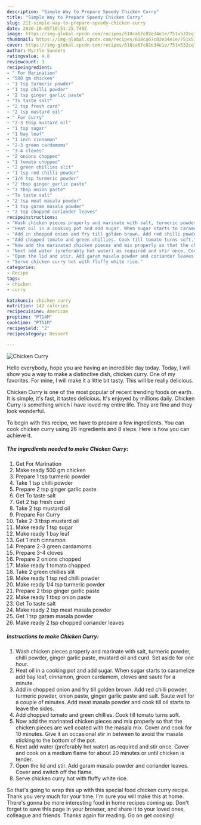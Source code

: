 ```yaml
---
description: "Simple Way to Prepare Speedy Chicken Curry"
title: "Simple Way to Prepare Speedy Chicken Curry"
slug: 211-simple-way-to-prepare-speedy-chicken-curry
date: 2020-10-05T10:51:25.749Z
image: https://img-global.cpcdn.com/recipes/618ca67c02e34e1e/751x532cq70/chicken-curry-recipe-main-photo.jpg
thumbnail: https://img-global.cpcdn.com/recipes/618ca67c02e34e1e/751x532cq70/chicken-curry-recipe-main-photo.jpg
cover: https://img-global.cpcdn.com/recipes/618ca67c02e34e1e/751x532cq70/chicken-curry-recipe-main-photo.jpg
author: Myrtle Sanders
ratingvalue: 4.8
reviewcount: 3
recipeingredient:
- " For Marination"
- "500 gm chicken"
- "1 tsp turmeric powder"
- "1 tsp chilli powder"
- "2 tsp ginger garlic paste"
- "To taste salt"
- "2 tsp fresh curd"
- "2 tsp mustard oil"
- " For Curry"
- "2-3 tbsp mustard oil"
- "1 tsp sugar"
- "1 bay leaf"
- "1 inch cinnamon"
- "2-3 green cardamoms"
- "3-4 cloves"
- "2 onions chopped"
- "1 tomato chopped"
- "2 green chillies slit"
- "1 tsp red chilli powder"
- "1/4 tsp turmeric powder"
- "2 tbsp ginger garlic paste"
- "1 tbsp onion paste"
- "To taste salt"
- "2 tsp meat masala powder"
- "1 tsp garam masala powder"
- "2 tsp chopped coriander leaves"
recipeinstructions:
- "Wash chicken pieces properly and marinate with salt, turmeric powder, chilli powder, ginger garlic paste, mustard oil and curd. Set aside for one hour."
- "Heat oil in a cooking pot and add sugar. When sugar starts to caramelize add bay leaf, cinnamon, green cardamom, cloves and saute for a minute."
- "Add in chopped onion and fry till golden brown. Add red chilli powder, turmeric powder, onion paste, ginger garlic paste and salt. Saute well for a couple of minutes. Add meat masala powder and cook till oil starts to leave the sides."
- "Add chopped tomato and green chillies. Cook till tomato turns soft."
- "Now add the marinated chicken pieces and mix properly so that the chicken pieces are well coated with the masala mix. Cover and cook for 10 minutes. Give it an occasional stir in between to avoid the masala sticking to the bottom of the pot."
- "Next add water (preferably hot water) as required and stir once. Cover and cook on a medium flame for about 20 minutes or until chicken is tender."
- "Open the lid and stir. Add garam masala powder and coriander leaves. Cover and switch off the flame."
- "Serve chicken curry hot with fluffy white rice."
categories:
- Recipe
tags:
- chicken
- curry

katakunci: chicken curry 
nutrition: 142 calories
recipecuisine: American
preptime: "PT14M"
cooktime: "PT51M"
recipeyield: "2"
recipecategory: Dessert

---
```



![Chicken Curry](https://img-global.cpcdn.com/recipes/618ca67c02e34e1e/751x532cq70/chicken-curry-recipe-main-photo.jpg)

Hello everybody, hope you are having an incredible day today. Today, I will show you a way to make a distinctive dish, chicken curry. One of my favorites. For mine, I will make it a little bit tasty. This will be really delicious.

Chicken Curry is one of the most popular of recent trending foods on earth. It is simple, it's fast, it tastes delicious. It's enjoyed by millions daily. Chicken Curry is something which I have loved my entire life. They are fine and they look wonderful.




To begin with this recipe, we have to prepare a few ingredients. You can cook chicken curry using 26 ingredients and 8 steps. Here is how you can achieve it.

<!--inarticleads1-->

##### The ingredients needed to make Chicken Curry:

1. Get  For Marination
1. Make ready 500 gm chicken
1. Prepare 1 tsp turmeric powder
1. Take 1 tsp chilli powder
1. Prepare 2 tsp ginger garlic paste
1. Get To taste salt
1. Get 2 tsp fresh curd
1. Take 2 tsp mustard oil
1. Prepare  For Curry
1. Take 2-3 tbsp mustard oil
1. Make ready 1 tsp sugar
1. Make ready 1 bay leaf
1. Get 1 inch cinnamon
1. Prepare 2-3 green cardamoms
1. Prepare 3-4 cloves
1. Prepare 2 onions chopped
1. Make ready 1 tomato chopped
1. Take 2 green chillies slit
1. Make ready 1 tsp red chilli powder
1. Make ready 1/4 tsp turmeric powder
1. Prepare 2 tbsp ginger garlic paste
1. Make ready 1 tbsp onion paste
1. Get To taste salt
1. Make ready 2 tsp meat masala powder
1. Get 1 tsp garam masala powder
1. Make ready 2 tsp chopped coriander leaves




<!--inarticleads2-->

##### Instructions to make Chicken Curry:

1. Wash chicken pieces properly and marinate with salt, turmeric powder, chilli powder, ginger garlic paste, mustard oil and curd. Set aside for one hour.
1. Heat oil in a cooking pot and add sugar. When sugar starts to caramelize add bay leaf, cinnamon, green cardamom, cloves and saute for a minute.
1. Add in chopped onion and fry till golden brown. Add red chilli powder, turmeric powder, onion paste, ginger garlic paste and salt. Saute well for a couple of minutes. Add meat masala powder and cook till oil starts to leave the sides.
1. Add chopped tomato and green chillies. Cook till tomato turns soft.
1. Now add the marinated chicken pieces and mix properly so that the chicken pieces are well coated with the masala mix. Cover and cook for 10 minutes. Give it an occasional stir in between to avoid the masala sticking to the bottom of the pot.
1. Next add water (preferably hot water) as required and stir once. Cover and cook on a medium flame for about 20 minutes or until chicken is tender.
1. Open the lid and stir. Add garam masala powder and coriander leaves. Cover and switch off the flame.
1. Serve chicken curry hot with fluffy white rice.




So that's going to wrap this up with this special food chicken curry recipe. Thank you very much for your time. I'm sure you will make this at home. There's gonna be more interesting food in home recipes coming up. Don't forget to save this page in your browser, and share it to your loved ones, colleague and friends. Thanks again for reading. Go on get cooking!
